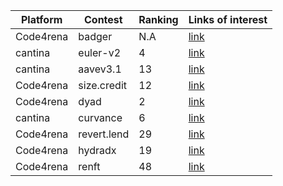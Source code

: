 | Platform    | Contest       | Ranking | Links of interest |
|-------------|---------------|---------|-------------------|
| Code4rena   | badger        | N.A     | [link](https://code4rena.com/audits/2024-06-ebtc-zap-router#top) |
| cantina     | euler-v2      | 4       | [link](https://cantina.xyz/competitions/41306bb9-2bb8-4da6-95c3-66b85e11639f/leaderboard) |
| cantina     | aavev3.1      | 13      | [link](https://cantina.xyz/competitions/5ffcedec-7e2e-4717-a3e4-e9041ca541c2/leaderboard) |
| Code4rena   | size.credit   | 12      | [link](https://code4rena.com/audits/2024-06-size#top) |
| Code4rena   | dyad          | 2       | [link](https://code4rena.com/audits/2024-04-dyad#top) |
| cantina     | curvance      | 6       | [link](https://cantina.xyz/competitions/ac757733-81a4-43c7-8f49-17c5b135cdff/leaderboard) |
| Code4rena   | revert.lend   | 29      | [link](https://code4rena.com/audits/2024-03-revert-lend#top) |
| Code4rena   | hydradx       | 19      | [link](https://code4rena.com/audits/2024-02-hydradx#top) |
| Code4rena   | renft         | 48      | [link](https://code4rena.com/audits/2024-01-renft#top) |

